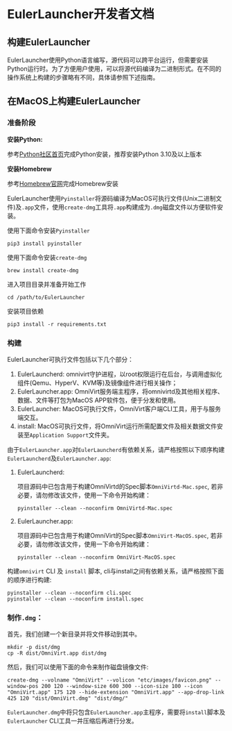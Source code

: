 # EulerLauncher开发者文档

## 构建EulerLauncher

EulerLauncher使用Python语言编写，源代码可以跨平台运行，但需要安装Python运行时。为了方便用户使用，可以将源代码编译为二进制形式。在不同的操作系统上构建的步骤略有不同，具体请参照下述指南。

## 在MacOS上构建EulerLauncher

### 准备阶段

**安装Python:**

参考[Python社区首页][1]完成Python安装，推荐安装Python 3.10及以上版本

**安装Homebrew**

参考[Homebrew官网][2]完成Homebrew安装

EulerLauncher使用`Pyinstaller`将源码编译为MacOS可执行文件(Unix二进制文件)及`.app`文件，使用`create-dmg`工具将`.app`构建成为`.dmg`磁盘文件以方便软件安装。

使用下面命令安装`Pyinstaller`

``` Shell
pip3 install pyinstaller
```

使用下面命令安装`create-dmg`

``` Shell
brew install create-dmg
```

进入项目目录并准备开始工作

``` Shell
cd /path/to/EulerLauncher
```

安装项目依赖

``` Shell
pip3 install -r requirements.txt
```

### 构建

EulerLauncher可执行文件包括以下几个部分：

1. EulerLauncherd: omnivirt守护进程，以root权限运行在后台，与调用虚拟化组件(Qemu、HyperV、KVM等)及镜像组件进行相关操作；
2. EulerLauncher.app: OmniVirt服务端主程序，将omnivirtd及其他相关程序、数据、文件等打包为MacOS APP软件包，便于分发和使用。
3. EulerLauncher: MacOS可执行文件，OmniVirt客户端CLI工具，用于与服务端交互。
4. install: MacOS可执行文件，将OmniVirt运行所需配置文件及相关数据文件安装至`Application Support`文件夹。

由于`EulerLauncher.app`对`EulerLauncherd`有依赖关系，请严格按照以下顺序构建`EulerLauncherd`及`EulerLauncher.app`:

1. EulerLauncherd:

    项目源码中已包含用于构建OmniVirtd的Spec脚本`OmniVirtd-Mac.spec`, 若非必要，请勿修改该文件，使用一下命令开始构建：
    ``` Shell
    pyinstaller --clean --noconfirm OmniVirtd-Mac.spec
    ```

2. EulerLauncher.app:

    项目源码中已包含用于构建OmniVirt的Spec脚本`OmniVirt-MacOS.spec`, 若非必要，请勿修改该文件，使用一下命令开始构建：
    ``` Shell
    pyinstaller --clean --noconfirm OmniVirt-MacOS.spec
    ```

构建`omnivirt` CLI 及 `install` 脚本, cli与install之间有依赖关系，请严格按照下面的顺序进行构建:

``` Shell
pyinstaller --clean --noconfirm cli.spec
pyinstaller --clean --noconfirm install.spec
```

### 制作`.dmg`：

首先，我们创建一个新目录并将文件移动到其中。
``` Shell
mkdir -p dist/dmg
cp -R dist/OmniVirt.app dist/dmg
```

然后，我们可以使用下面的命令来制作磁盘镜像文件:
``` Shell
create-dmg --volname "OmniVirt" --volicon "etc/images/favicon.png" --window-pos 200 120 --window-size 600 300 --icon-size 100 --icon "OmniVirt.app" 175 120 --hide-extension "OmniVirt.app" --app-drop-link 425 120 "dist/OmniVirt.dmg" "dist/dmg/"
```

`EulerLauncher.dmg`中将只包含`EulerLauncher.app`主程序，需要将`install`脚本及`EulerLauncher` CLI工具一并压缩后再进行分发。

[1]: https://www.python.org/
[2]: https://brew.sh/